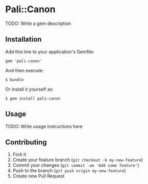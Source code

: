 # Pali::Canon

TODO: Write a gem description

## Installation

Add this line to your application's Gemfile:

    gem 'pali-canon'

And then execute:

    $ bundle

Or install it yourself as:

    $ gem install pali-canon

## Usage

TODO: Write usage instructions here

## Contributing

1. Fork it
2. Create your feature branch (`git checkout -b my-new-feature`)
3. Commit your changes (`git commit -am 'Add some feature'`)
4. Push to the branch (`git push origin my-new-feature`)
5. Create new Pull Request
